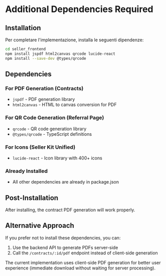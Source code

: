 # Additional Dependencies Required

## Installation

Per completare l'implementazione, installa le seguenti dipendenze:

```bash
cd seller_frontend
npm install jspdf html2canvas qrcode lucide-react
npm install --save-dev @types/qrcode
```

## Dependencies

### For PDF Generation (Contracts)
- `jspdf` - PDF generation library
- `html2canvas` - HTML to canvas conversion for PDF

### For QR Code Generation (Referral Page)
- `qrcode` - QR code generation library
- `@types/qrcode` - TypeScript definitions

### For Icons (Seller Kit Unified)
- `lucide-react` - Icon library with 400+ icons

### Already Installed
- All other dependencies are already in package.json

## Post-Installation

After installing, the contract PDF generation will work properly.

## Alternative Approach

If you prefer not to install these dependencies, you can:
1. Use the backend API to generate PDFs server-side
2. Call the `/contracts/:id/pdf` endpoint instead of client-side generation

The current implementation uses client-side PDF generation for better user experience (immediate download without waiting for server processing).

